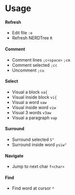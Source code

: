 # Usage

#### Refresh
* Edit file `:e`
* Refresh NERDTree `R`

#### Comment
* Comment lines `;c<space>` `;cm`
* Comment selected `;cc`
* Uncomment `;cu`

#### Select
* Visual a block `va{`
* Visual inside block `vi{`
* Visual a word `vaw`
* Visual inside word `viw`
* Visual 3 words `v3aw`
* Visual a paragraph `vap`

#### Surround
* Surround selected `S"`
* Surround inside word `ysiw"`

#### Navigate
* Jump to next char `f<char>`

#### Find
* Find word at cursor `*`